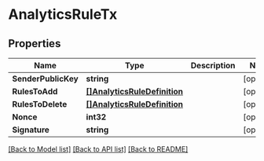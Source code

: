 # AnalyticsRuleTx

## Properties
Name | Type | Description | Notes
------------ | ------------- | ------------- | -------------
**SenderPublicKey** | **string** |  | [optional] 
**RulesToAdd** | [**[]AnalyticsRuleDefinition**](AnalyticsRuleDefinition.md) |  | [optional] 
**RulesToDelete** | [**[]AnalyticsRuleDefinition**](AnalyticsRuleDefinition.md) |  | [optional] 
**Nonce** | **int32** |  | [optional] 
**Signature** | **string** |  | [optional] 

[[Back to Model list]](../README.md#documentation-for-models) [[Back to API list]](../README.md#documentation-for-api-endpoints) [[Back to README]](../README.md)



